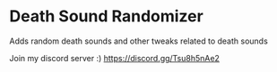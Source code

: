 # Death Sound Randomizer

Adds random death sounds and other tweaks related to death sounds

Join my discord server :) https://discord.gg/Tsu8h5nAe2